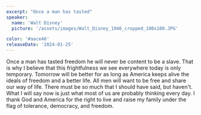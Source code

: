 ```yaml
---
excerpt: "Once a man has tasted"
speaker:
  name: 'Walt Disney'
  picture: '/assets/images/Walt_Disney_1946_cropped_100x100.JPG'

color: '#aace46'
releaseDate: '2024-01-25'
---
```

Once a man has tasted freedom he will never be content to be a slave. That is why I believe that this frightfulness we see everywhere today is only temporary. Tomorrow will be better for as long as America keeps alive the ideals of freedom and a better life. All men will want to be free and share our way of life. There must be so much that I should have said, but haven't. What I will say now is just what most of us are probably thinking every day. I thank God and America for the right to live and raise my family under the flag of tolerance, democracy, and freedom.
